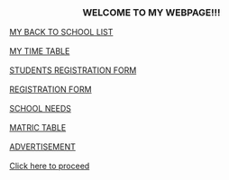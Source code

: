 

<!DOCTYPE html>

 <html>
 <head>
       </head>
     <meta charset="utf-8">
     <title>MY WEBPAGE</title>
 </head>
 <body>
 <h3 align= "center"><front color= "purple"><b><b></b></b>WELCOME TO MY WEBPAGE!!!</front></h3>
 <a href="Nestedlist.html"align="center">MY BACK TO SCHOOL LIST</a><br><br>
 <a href="Timetable.html">MY TIME TABLE</a><br><br>
 <a href="Student Registration.html">STUDENTS REGISTRATION FORM</a><br><br>
 <a href="Textbox.html">REGISTRATION FORM</a><br><br>
 <a href="Nestedlist.html">SCHOOL NEEDS</a><br><br>
 <a href="Table.html">MATRIC TABLE</a><br><br>
 <a href="Advertisement.html">ADVERTISEMENT</a><br><br>
 <a href="foot.html><front color="white"> Click here to proceed</front></a>

 </body>
 </html>

